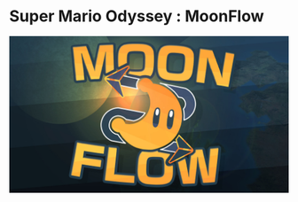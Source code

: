 # Super Mario Odyssey : MoonFlow

![Banner of the MoonFlow logo against the Earth, Moon, and Sun](banner_render.jpg)
